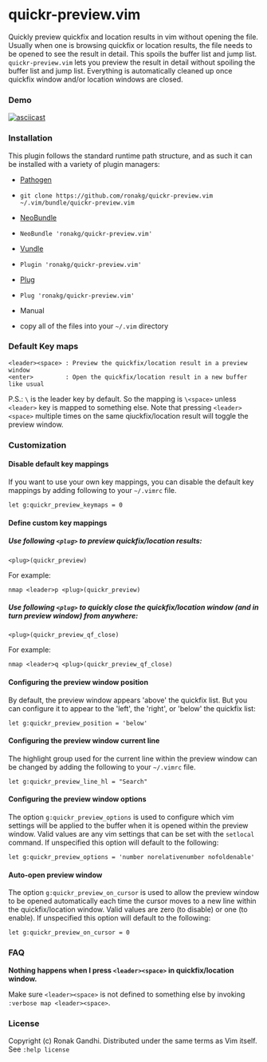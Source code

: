 # quickr-preview.vim

Quickly preview quickfix and location results in vim without opening the file.
Usually when one is browsing quickfix or location results, the file needs to be
opened to see the result in detail. This spoils the buffer list and jump list.
`quickr-preview.vim` lets you preview the result in detail without spoiling the
buffer list and jump list. Everything is automatically cleaned up once quickfix
window and/or location windows are closed.

### Demo

[![asciicast](https://asciinema.org/a/47400.png)](https://asciinema.org/a/47400)

### Installation

This plugin follows the standard runtime path structure, and as such it can be
installed with a variety of plugin managers:

*  [Pathogen](https://github.com/tpope/vim-pathogen)
  - `git clone https://github.com/ronakg/quickr-preview.vim ~/.vim/bundle/quickr-preview.vim`
*  [NeoBundle](https://github.com/Shougo/neobundle.vim)
  - `NeoBundle 'ronakg/quickr-preview.vim'`
*  [Vundle](https://github.com/gmarik/vundle)
  - `Plugin 'ronakg/quickr-preview.vim'`
*  [Plug](https://github.com/junegunn/vim-plug)
  - `Plug 'ronakg/quickr-preview.vim'`
*  Manual
  - copy all of the files into your `~/.vim` directory

### Default Key maps

```vim
<leader><space> : Preview the quickfix/location result in a preview window
<enter>         : Open the quickfix/location result in a new buffer like usual
```
P.S.: `\` is the leader key by default. So the mapping is `\<space>` unless `<leader>`
key is mapped to something else. Note that pressing `<leader><space>` multiple times on
the same qiuckfix/location result will toggle the preview window.

### Customization

#### Disable default key mappings
If you want to use your own key mappings, you can disable the default key
mappings by adding following to your `~/.vimrc` file.

```vim
let g:quickr_preview_keymaps = 0
```

#### Define custom key mappings

##### Use following `<plug>` to preview quickfix/location results:

```vim
<plug>(quickr_preview)
```

For example:

```vim
nmap <leader>p <plug>(quickr_preview)
```

##### Use following `<plug>` to quickly close the quickfix/location window (and in turn preview window) from anywhere:

```vim
<plug>(quickr_preview_qf_close)
```

For example:

```vim
nmap <leader>q <plug>(quickr_preview_qf_close)
```

#### Configuring the preview window position
By default, the preview window appears 'above' the quickfix list.  But you can
configure it to appear to the 'left', the 'right', or 'below' the quickfix list:

```vim
let g:quickr_preview_position = 'below'
```

#### Configuring the preview window current line
The highlight group used for the current line within the preview window can be
changed by adding the following to your `~/.vimrc` file.

```vim
let g:quickr_preview_line_hl = "Search"
```

#### Configuring the preview window options

The option `g:quickr_preview_options` is used to configure which vim settings will
be applied to the buffer when it is opened within the preview window. Valid values
are any vim settings that can be set with the `setlocal` command. If unspecified
this option will default to the following:
```vim
let g:quickr_preview_options = 'number norelativenumber nofoldenable'
```

#### Auto-open preview window
The option `g:quickr_preview_on_cursor` is used to allow the preview window to
be opened automatically each time the cursor moves to a new line within the
quickfix/location window. Valid values are zero (to disable) or one (to enable).
If unspecified this option will default to the following:

```vim
let g:quickr_preview_on_cursor = 0
```

### FAQ

**Nothing happens when I press `<leader><space>` in quickfix/location window.**

Make sure `<leader><space>` is not defined to something else by invoking
`:verbose map <leader><space>`.

### License
Copyright (c) Ronak Gandhi. Distributed under the same terms as Vim itself. See
`:help license`

